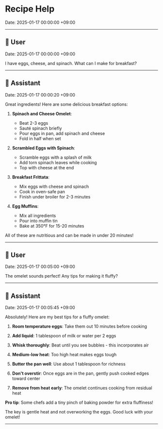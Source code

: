 # Recipe Help
Date: 2025-01-17 00:00:00 +09:00

---

## 👤 User
Date: 2025-01-17 00:00:00 +09:00

I have eggs, cheese, and spinach. What can I make for breakfast?

---

## 🤖 Assistant
Date: 2025-01-17 00:00:20 +09:00

Great ingredients! Here are some delicious breakfast options:

1. **Spinach and Cheese Omelet**:
   - Beat 2-3 eggs
   - Sauté spinach briefly
   - Pour eggs in pan, add spinach and cheese
   - Fold in half when set

2. **Scrambled Eggs with Spinach**:
   - Scramble eggs with a splash of milk
   - Add torn spinach leaves while cooking
   - Top with cheese at the end

3. **Breakfast Frittata**:
   - Mix eggs with cheese and spinach
   - Cook in oven-safe pan
   - Finish under broiler for 2-3 minutes

4. **Egg Muffins**:
   - Mix all ingredients
   - Pour into muffin tin
   - Bake at 350°F for 15-20 minutes

All of these are nutritious and can be made in under 20 minutes!

---

## 👤 User
Date: 2025-01-17 00:05:00 +09:00

The omelet sounds perfect! Any tips for making it fluffy?

---

## 🤖 Assistant
Date: 2025-01-17 00:05:45 +09:00

Absolutely! Here are my best tips for a fluffy omelet:

1. **Room temperature eggs**: Take them out 10 minutes before cooking

2. **Add liquid**: 1 tablespoon of milk or water per 2 eggs

3. **Whisk thoroughly**: Beat until you see bubbles - this incorporates air

4. **Medium-low heat**: Too high heat makes eggs tough

5. **Butter the pan well**: Use about 1 tablespoon for richness

6. **Don't overstir**: Once eggs are in the pan, gently push cooked edges toward center

7. **Remove from heat early**: The omelet continues cooking from residual heat

**Pro tip**: Some chefs add a tiny pinch of baking powder for extra fluffiness!

The key is gentle heat and not overworking the eggs. Good luck with your omelet!

---
